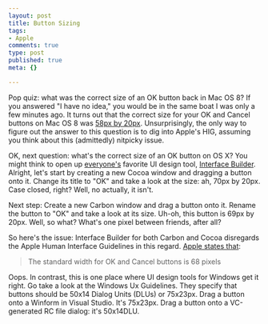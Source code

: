 ```yaml
--- 
layout: post
title: Button Sizing
tags: 
- Apple
comments: true
type: post
published: true
meta: {}

---
```

Pop quiz: what was the correct size of an OK button back in Mac OS 8? If you answered "I have no idea," you would be in the same boat I was only a few minutes ago. It turns out that the correct size for your OK and Cancel buttons on Mac OS 8 was <a href="http://developer.apple.com/documentation/mac/HIGOS8Guide/thig-52.html">58px by 20px</a>. Unsurprisingly, the only way to figure out the answer to this question is to dig into Apple's HIG, assuming you think about this (admittedly) nitpicky issue.

  OK, next question: what's the correct size of an OK button on OS X? You might think to open up <a href="http://www.stoneschool.com/Work/NeXT_Team.html">everyone's</a> favorite UI design tool, <a href="http://developer.apple.com/tools/interfacebuilder.html">Interface Builder</a>. Alright, let's start by creating a new Cocoa window and dragging a button onto it. Change its title to "OK" and take a look at the size: ah, 70px by 20px. Case closed, right? Well, no actually, it isn't.

  Next step: Create a new Carbon window and drag a button onto it. Rename the button to "OK" and take a look at its size. Uh-oh, this button is 69px by 20px. Well, so what? What's one pixel between friends, after all?

  So here's the issue: Interface Builder for both Carbon and Cocoa disregards the Apple Human Interface Guidelines in this regard. <a href="http://developer.apple.com/documentation/UserExperience/Conceptual/OSXHIGuidelines/XHIGControls/chapter_18_section_2.html#//apple_ref/doc/uid/TP30000359-TPXREF186">Apple states that</a>:
  <blockquote>The standard width for OK and Cancel buttons is 68 pixels</blockquote>

  Oops. In contrast, this is one place where UI design tools for Windows get it right. Go take a look at the Windows Ux Guidelines. They specify that buttons should be 50x14 Dialog Units (DLUs) or 75x23px. Drag a button onto a Winform in Visual Studio. It's 75x23px. Drag a button onto a VC-generated RC file dialog: it's 50x14DLU.
